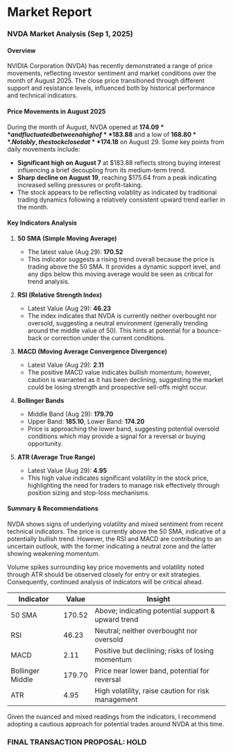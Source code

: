 # Market Report

### NVDA Market Analysis (Sep 1, 2025)

#### Overview
NVIDIA Corporation (NVDA) has recently demonstrated a range of price movements, reflecting investor sentiment and market conditions over the month of August 2025. The close price transitioned through different support and resistance levels, influenced both by historical performance and technical indicators. 

#### Price Movements in August 2025
During the month of August, NVDA opened at **$174.09** and fluctuated between a high of **$183.88** and a low of **$168.80**. Notably, the stock closed at **$174.18** on August 29. Some key points from daily movements include:

- **Significant high on August 7** at $183.88 reflects strong buying interest influencing a brief decoupling from its medium-term trend.
- **Sharp decline on August 19**, reaching $175.64 from a peak indicating increased selling pressures or profit-taking.
- The stock appears to be reflecting volatility as indicated by traditional trading dynamics following a relatively consistent upward trend earlier in the month.

#### Key Indicators Analysis

1. **50 SMA (Simple Moving Average)**
   - The latest value (Aug 29): **170.52**
   - This indicator suggests a rising trend overall because the price is trading above the 50 SMA. It provides a dynamic support level, and any dips below this moving average would be seen as critical for trend analysis.

2. **RSI (Relative Strength Index)**
   - Latest Value (Aug 29): **46.23**
   - The index indicates that NVDA is currently neither overbought nor oversold, suggesting a neutral environment (generally trending around the middle value of 50). This hints at potential for a bounce-back or correction under the current conditions.

3. **MACD (Moving Average Convergence Divergence)**
   - Latest Value (Aug 29): **2.11**
   - The positive MACD value indicates bullish momentum; however, caution is warranted as it has been declining, suggesting the market could be losing strength and prospective sell-offs might occur.

4. **Bollinger Bands**
   - Middle Band (Aug 29): **179.70**
   - Upper Band: **185.10**, Lower Band: **174.20**
   - Price is approaching the lower band, suggesting potential oversold conditions which may provide a signal for a reversal or buying opportunity.

5. **ATR (Average True Range)**
   - Latest Value (Aug 29): **4.95**
   - This high value indicates significant volatility in the stock price, highlighting the need for traders to manage risk effectively through position sizing and stop-loss mechanisms.

#### Summary & Recommendations
NVDA shows signs of underlying volatility and mixed sentiment from recent technical indicators. The price is currently above the 50 SMA, indicative of a potentially bullish trend. However, the RSI and MACD are contributing to an uncertain outlook, with the former indicating a neutral zone and the latter showing weakening momentum.

Volume spikes surrounding key price movements and volatility noted through ATR should be observed closely for entry or exit strategies. Consequently, continued analysis of indicators will be critical ahead.

| **Indicator**         | **Value**          | **Insight**                                         |
|-----------------------|--------------------|------------------------------------------------------|
| 50 SMA                | 170.52             | Above; indicating potential support & upward trend    |
| RSI                   | 46.23              | Neutral; neither overbought nor oversold             |
| MACD                  | 2.11               | Positive but declining; risks of losing momentum      |
| Bollinger Middle      | 179.70             | Price near lower band, potential for reversal         |
| ATR                   | 4.95               | High volatility, raise caution for risk management    |

Given the nuanced and mixed readings from the indicators, I recommend adopting a cautious approach for potential trades around NVDA at this time.

### FINAL TRANSACTION PROPOSAL: **HOLD**
